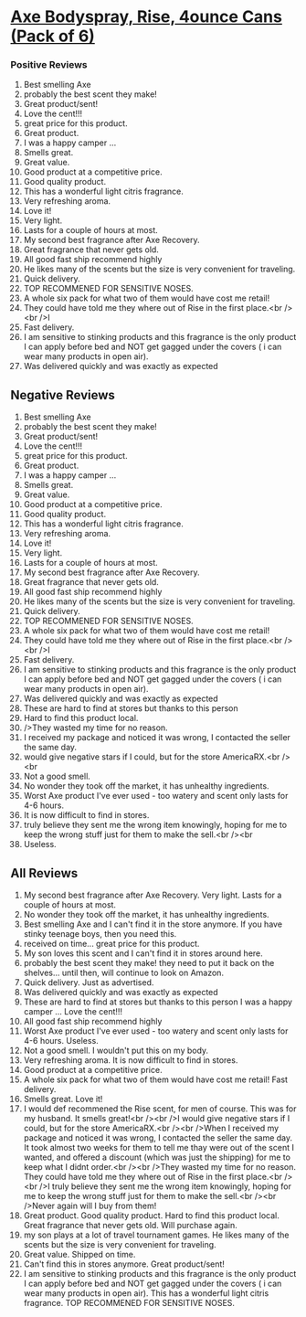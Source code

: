 # [Axe Bodyspray, Rise, 4ounce Cans (Pack of 6)](https://products.checkmycream.com/products/Axe-Bodyspray-Rise-4ounce-Cans-(Pack-of-6).html)

### Positive Reviews

<ol>
      <li>Best smelling Axe</li>
      <li>probably the best scent they make!  </li>
      <li>Great product/sent!</li>
      <li>Love the cent!!!</li>
      <li>great price for this product.</li>
      <li>Great product.</li>
      <li>I was a happy camper ...</li>
      <li>Smells great.</li>
      <li>Great value.  </li>
      <li>Good product at a competitive price.</li>
      <li>Good quality product.</li>
      <li>This has a wonderful light citris fragrance.</li>
      <li>Very refreshing aroma.</li>
      <li>Love it!</li>
      <li>Very light.</li>
      <li>Lasts for a couple of hours at most.</li>
      <li>My second best fragrance after Axe Recovery.</li>
      <li>Great fragrance that never gets old.</li>
      <li>All good fast ship recommend highly</li>
      <li>He likes many of the scents but the size is very convenient for traveling.</li>
      <li>Quick delivery.</li>
      <li>TOP RECOMMENED FOR SENSITIVE NOSES.</li>
      <li>A whole six pack for what two of them would have cost me retail!</li>
      <li>They could have told me they where out of Rise in the first place.&lt;br /&gt;&lt;br /&gt;I</li>
      <li>Fast delivery.</li>
      <li>I am sensitive to stinking products and this fragrance is the only product I can apply before bed and NOT get gagged under the covers ( i can wear many products in open air).</li>
      <li>Was delivered quickly and was exactly as expected</li>
</ol>


<h2>Negative Reviews</h2>
<ol>
<li> Best smelling Axe</li>
<li> probably the best scent they make!  </li>
<li> Great product/sent!</li>
<li> Love the cent!!!</li>
<li> great price for this product.</li>
<li> Great product.</li>
<li> I was a happy camper ...</li>
<li> Smells great.</li>
<li> Great value.  </li>
<li> Good product at a competitive price.</li>
<li> Good quality product.</li>
<li> This has a wonderful light citris fragrance.</li>
<li> Very refreshing aroma.</li>
<li> Love it!</li>
<li> Very light.</li>
<li> Lasts for a couple of hours at most.</li>
<li> My second best fragrance after Axe Recovery.</li>
<li> Great fragrance that never gets old.</li>
<li> All good fast ship recommend highly</li>
<li> He likes many of the scents but the size is very convenient for traveling.</li>
<li> Quick delivery.</li>
<li> TOP RECOMMENED FOR SENSITIVE NOSES.</li>
<li> A whole six pack for what two of them would have cost me retail!</li>
<li> They could have told me they where out of Rise in the first place.&lt;br /&gt;&lt;br /&gt;I</li>
<li> Fast delivery.</li>
<li> I am sensitive to stinking products and this fragrance is the only product I can apply before bed and NOT get gagged under the covers ( i can wear many products in open air).</li>
<li> Was delivered quickly and was exactly as expected</li>
<li> These are hard to find at stores but thanks to this person</li>
<li> Hard to find this product local.</li>
<li> /&gt;They wasted my time for no reason.</li>
<li> I received my package and noticed it was wrong, I contacted the seller the same day.</li>
<li> would give negative stars if I could, but for the store AmericaRX.&lt;br /&gt;&lt;br</li>
<li> Not a good smell.</li>
<li> No wonder they took off the market, it has unhealthy  ingredients.</li>
<li> Worst Axe product I&#x27;ve ever used - too watery and scent only lasts for 4-6 hours.</li>
<li> It is now difficult to find in stores.</li>
<li> truly believe they sent me the wrong item knowingly, hoping for me to keep the wrong stuff just for them to make the sell.&lt;br /&gt;&lt;br</li>
<li> Useless.</li>
</ol>

<h2>All Reviews</h2>

<ol>
    <li> My second best fragrance after Axe Recovery. Very light. Lasts for a couple of hours at most.</li>
    <li> No wonder they took off the market, it has unhealthy  ingredients.</li>
    <li> Best smelling Axe and I can&#x27;t find it in the store anymore.  If you have stinky teenage boys, then you need this.</li>
    <li> received on time... great price for this product.</li>
    <li> My son loves this scent and I can&#x27;t find it in stores around here.</li>
    <li> probably the best scent they make!  they need to put it back on the shelves... until then, will continue to look on Amazon.</li>
    <li> Quick delivery. Just as advertised.</li>
    <li> Was delivered quickly and was exactly as expected</li>
    <li> These are hard to find at stores but thanks to this person I was a happy camper ... Love the cent!!!</li>
    <li> All good fast ship recommend highly</li>
    <li> Worst Axe product I&#x27;ve ever used - too watery and scent only lasts for 4-6 hours. Useless.</li>
    <li> Not a good smell. I wouldn&#x27;t put this on my body.</li>
    <li> Very refreshing aroma. It is now difficult to find in stores.</li>
    <li> Good product at a competitive price.</li>
    <li> A whole six pack for what two of them would have cost me retail! Fast delivery.</li>
    <li> Smells great. Love it!</li>
    <li> I would def recommened the Rise scent, for men of course. This was for my husband. It smells great!&lt;br /&gt;&lt;br /&gt;I would give negative stars if I could, but for the store AmericaRX.&lt;br /&gt;&lt;br /&gt;When I received my package and noticed it was wrong, I contacted the seller the same day. It took almost two weeks for them to tell me thay were out of the scent I wanted, and offered a discount (which was just the shipping) for me to keep what I didnt order.&lt;br /&gt;&lt;br /&gt;They wasted my time for no reason. They could have told me they where out of Rise in the first place.&lt;br /&gt;&lt;br /&gt;I truly believe they sent me the wrong item knowingly, hoping for me to keep the wrong stuff just for them to make the sell.&lt;br /&gt;&lt;br /&gt;Never again will I buy from them!</li>
    <li> Great product. Good quality product. Hard to find this product local. Great fragrance that never gets old. Will purchase again.</li>
    <li> my son plays at a lot of travel tournament games. He likes many of the scents but the size is very convenient for traveling.</li>
    <li> Great value.  Shipped on time.</li>
    <li> Can&#x27;t find this in stores anymore.  Great product/sent!</li>
    <li> I am sensitive to stinking products and this fragrance is the only product I can apply before bed and NOT get gagged under the covers ( i can wear many products in open air). This has a wonderful light citris fragrance. TOP RECOMMENED FOR SENSITIVE NOSES.</li>
</ol>




